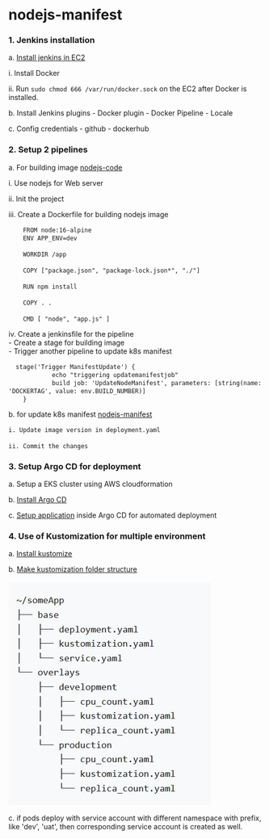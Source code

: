 # nodejs-manifest

### 1. Jenkins installation 
a. [Install jenkins in EC2](https://www.jenkins.io/doc/tutorials/tutorial-for-installing-jenkins-on-AWS/)

i. Install Docker

ii. Run ```sudo chmod 666 /var/run/docker.sock``` on the EC2 after Docker is installed.
		
b. Install Jenkins plugins
	- Docker plugin
	- Docker Pipeline
	- Locale
		
c. Config credentials
    - github
    - dockerhub
	

### 2. Setup 2 pipelines
a. For building image [nodejs-code](https://github.com/johnchan2016/nodejs-code.git)

i. Use nodejs for Web server

ii. Init the project

iii. Create a Dockerfile for building nodejs image
```
    FROM node:16-alpine
	ENV APP_ENV=dev

	WORKDIR /app

	COPY ["package.json", "package-lock.json*", "./"]

	RUN npm install

	COPY . .

	CMD [ "node", "app.js" ]
```
	
iv. Create a jenkinsfile for the pipeline		
	- Create a stage for building image			
	- Trigger another pipeline to update k8s manifest
	
	  stage('Trigger ManifestUpdate') {
				echo "triggering updatemanifestjob"
				build job: 'UpdateNodeManifest', parameters: [string(name: 'DOCKERTAG', value: env.BUILD_NUMBER)]
		}

	
b. for update k8s manifest [nodejs-manifest](https://github.com/johnchan2016/nodejs-manifest.git)

	i. Update image version in deployment.yaml
	
	ii. Commit the changes
	
### 3. Setup Argo CD for deployment
a. Setup a EKS cluster using AWS cloudformation

b. [Install Argo CD](https://www.eksworkshop.com/intermediate/290_argocd/)

c. [Setup application](https://argo-cd.readthedocs.io/en/stable/getting_started/#6-create-an-application-from-a-git-repository) inside Argo CD for automated deployment 



### 4. Use of Kustomization for multiple environment
a. [Install kustomize](https://kubectl.docs.kubernetes.io/installation/kustomize/)

b. [Make kustomization folder structure](https://kubectl.docs.kubernetes.io/guides/introduction/kustomize/)

![Kustomize folder structure](/images/kustomize-folder-structure.jpg "Kustomize folder structure")

c. if pods deploy with service account with different namespace with prefix, like 'dev', 'uat', then corresponding service account is created as well.